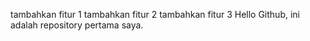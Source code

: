 tambahkan fitur 1 
tambahkan fitur 2
tambahkan fitur 3
Hello Github, ini adalah repository pertama saya.
